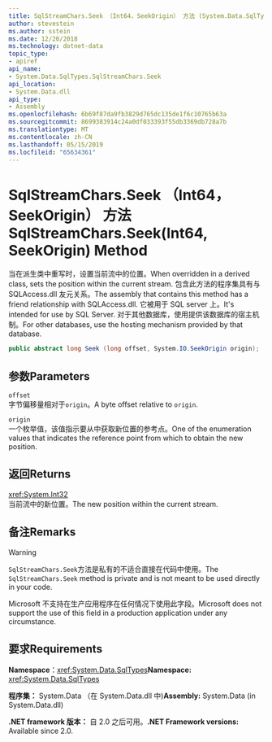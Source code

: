 ```yaml
---
title: SqlStreamChars.Seek （Int64，SeekOrigin） 方法 (System.Data.SqlTypes)
author: stevestein
ms.author: sstein
ms.date: 12/20/2018
ms.technology: dotnet-data
topic_type:
- apiref
api_name:
- System.Data.SqlTypes.SqlStreamChars.Seek
api_location:
- System.Data.dll
api_type:
- Assembly
ms.openlocfilehash: 6b69f87da9fb3829d765dc135de1f6c10765b63a
ms.sourcegitcommit: 8699383914c24a0df033393f55db3369db728a7b
ms.translationtype: MT
ms.contentlocale: zh-CN
ms.lasthandoff: 05/15/2019
ms.locfileid: "65634361"
---
```

# <a name="sqlstreamcharsseekint64-seekorigin-method"></a><span data-ttu-id="6d6c5-102">SqlStreamChars.Seek （Int64，SeekOrigin） 方法</span><span class="sxs-lookup"><span data-stu-id="6d6c5-102">SqlStreamChars.Seek(Int64, SeekOrigin) Method</span></span>

<span data-ttu-id="6d6c5-103">当在派生类中重写时，设置当前流中的位置。</span><span class="sxs-lookup"><span data-stu-id="6d6c5-103">When overridden in a derived class, sets the position within the current stream.</span></span> <span data-ttu-id="6d6c5-104">包含此方法的程序集具有与 SQLAccess.dll 友元关系。</span><span class="sxs-lookup"><span data-stu-id="6d6c5-104">The assembly that contains this method has a friend relationship with SQLAccess.dll.</span></span> <span data-ttu-id="6d6c5-105">它被用于 SQL server 上。</span><span class="sxs-lookup"><span data-stu-id="6d6c5-105">It's intended for use by SQL Server.</span></span> <span data-ttu-id="6d6c5-106">对于其他数据库，使用提供该数据库的宿主机制。</span><span class="sxs-lookup"><span data-stu-id="6d6c5-106">For other databases, use the hosting mechanism provided by that database.</span></span>

```csharp
public abstract long Seek (long offset, System.IO.SeekOrigin origin);
```

## <a name="parameters"></a><span data-ttu-id="6d6c5-107">参数</span><span class="sxs-lookup"><span data-stu-id="6d6c5-107">Parameters</span></span>

`offset`\
<span data-ttu-id="6d6c5-108">字节偏移量相对于`origin`。</span><span class="sxs-lookup"><span data-stu-id="6d6c5-108">A byte offset relative to `origin`.</span></span>

`origin`\
<span data-ttu-id="6d6c5-109">一个枚举值，该值指示要从中获取新位置的参考点。</span><span class="sxs-lookup"><span data-stu-id="6d6c5-109">One of the enumeration values that indicates the reference point from which to obtain the new position.</span></span>

## <a name="returns"></a><span data-ttu-id="6d6c5-110">返回</span><span class="sxs-lookup"><span data-stu-id="6d6c5-110">Returns</span></span>

<xref:System.Int32>\
<span data-ttu-id="6d6c5-111">当前流中的新位置。</span><span class="sxs-lookup"><span data-stu-id="6d6c5-111">The new position within the current stream.</span></span>

## <a name="remarks"></a><span data-ttu-id="6d6c5-112">备注</span><span class="sxs-lookup"><span data-stu-id="6d6c5-112">Remarks</span></span>

> [!WARNING]
> <span data-ttu-id="6d6c5-113">`SqlStreamChars.Seek`方法是私有的不适合直接在代码中使用。</span><span class="sxs-lookup"><span data-stu-id="6d6c5-113">The `SqlStreamChars.Seek` method is private and is not meant to be used directly in your code.</span></span>
>
> <span data-ttu-id="6d6c5-114">Microsoft 不支持在生产应用程序在任何情况下使用此字段。</span><span class="sxs-lookup"><span data-stu-id="6d6c5-114">Microsoft does not support the use of this field in a production application under any circumstance.</span></span>

## <a name="requirements"></a><span data-ttu-id="6d6c5-115">要求</span><span class="sxs-lookup"><span data-stu-id="6d6c5-115">Requirements</span></span>

<span data-ttu-id="6d6c5-116">**Namespace**：<xref:System.Data.SqlTypes></span><span class="sxs-lookup"><span data-stu-id="6d6c5-116">**Namespace:** <xref:System.Data.SqlTypes></span></span>

<span data-ttu-id="6d6c5-117">**程序集：** System.Data （在 System.Data.dll 中)</span><span class="sxs-lookup"><span data-stu-id="6d6c5-117">**Assembly:** System.Data (in System.Data.dll)</span></span>

<span data-ttu-id="6d6c5-118">**.NET framework 版本：** 自 2.0 之后可用。</span><span class="sxs-lookup"><span data-stu-id="6d6c5-118">**.NET Framework versions:** Available since 2.0.</span></span>
